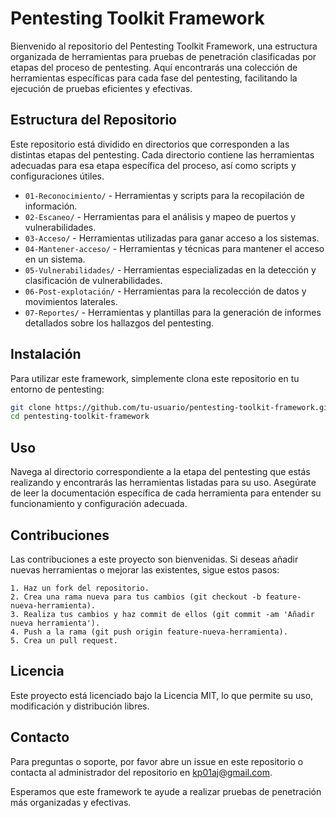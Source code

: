 # Pentesting Toolkit Framework

Bienvenido al repositorio del Pentesting Toolkit Framework, una estructura organizada de herramientas para pruebas de penetración clasificadas por etapas del proceso de pentesting. Aquí encontrarás una colección de herramientas específicas para cada fase del pentesting, facilitando la ejecución de pruebas eficientes y efectivas.

## Estructura del Repositorio

Este repositorio está dividido en directorios que corresponden a las distintas etapas del pentesting. Cada directorio contiene las herramientas adecuadas para esa etapa específica del proceso, así como scripts y configuraciones útiles.

- `01-Reconocimiento/` - Herramientas y scripts para la recopilación de información.
- `02-Escaneo/` - Herramientas para el análisis y mapeo de puertos y vulnerabilidades.
- `03-Acceso/` - Herramientas utilizadas para ganar acceso a los sistemas.
- `04-Mantener-acceso/` - Herramientas y técnicas para mantener el acceso en un sistema.
- `05-Vulnerabilidades/` - Herramientas especializadas en la detección y clasificación de vulnerabilidades.
- `06-Post-explotación/` - Herramientas para la recolección de datos y movimientos laterales.
- `07-Reportes/` - Herramientas y plantillas para la generación de informes detallados sobre los hallazgos del pentesting.

## Instalación

Para utilizar este framework, simplemente clona este repositorio en tu entorno de pentesting:

```bash
git clone https://github.com/tu-usuario/pentesting-toolkit-framework.git
cd pentesting-toolkit-framework
```

## Uso
Navega al directorio correspondiente a la etapa del pentesting que estás realizando y encontrarás las herramientas listadas para su uso. Asegúrate de leer la documentación específica de cada herramienta para entender su funcionamiento y configuración adecuada.

## Contribuciones
Las contribuciones a este proyecto son bienvenidas. Si deseas añadir nuevas herramientas o mejorar las existentes, sigue estos pasos:
```
1. Haz un fork del repositorio.
2. Crea una rama nueva para tus cambios (git checkout -b feature-nueva-herramienta).
3. Realiza tus cambios y haz commit de ellos (git commit -am 'Añadir nueva herramienta').
4. Push a la rama (git push origin feature-nueva-herramienta).
5. Crea un pull request.
```
## Licencia
Este proyecto está licenciado bajo la Licencia MIT, lo que permite su uso, modificación y distribución libres.

## Contacto
Para preguntas o soporte, por favor abre un issue en este repositorio o contacta al administrador del repositorio en kp01aj@gmail.com.

Esperamos que este framework te ayude a realizar pruebas de penetración más organizadas y efectivas.
